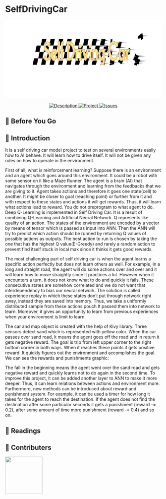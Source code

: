 # SelfDrivingCar

<p align="center">
<a href = "https://github.com/yilmazvolkan/SelfDrivingCar"><img 
<img src="https://github.com/yilmazvolkan/SelfDrivingCar/blob/master/Project/project_logo.png" width="750" height="250"></a>
</p>
<p align="center">
    <a href="https://github.com/yilmazvolkan/SelfDrivingCar/blob/master/README.md">
        <img src="https://img.shields.io/badge/DESCRIPTION-ONLINE-a95209.svg"
             alt="Description">
    </a>
    <a href="https://github.com/yilmazvolkan/SelfDrivingCar/tree/master/Project">
        <img src="https://img.shields.io/badge/Project-ONLINE-da690b.svg"
             alt="Project">
    </a>
    <a href="https://github.com/yilmazvolkan/SelfDrivingCar/issues">
        <img src="https://img.shields.io/badge/ISSUES 3-CLOSED-f58c34.svg"
             alt="Issues">
    </a>
</p>

## :flashlight: Before You Go



## :tophat: Introduction

It is a self driving car model project to test on several environments easily how to AI behave. It will learn how to drive itself. It will not be given any rules on how to operate in the environment.

First of all, what is reinforcement learning? Suppose there is an environment and an agent which goes around this environment. It could be a robot with some sensor on it like a Maze Runner. The agent is a brain (AI) that navigates through the environment and learning from the feedbacks that we are giving to it. Agent takes actions and therefore it goes one state(cell) to another. It might be closer to goal (reaching point) or further from it and with respect to these states and actions it will get rewards. Thus, it will learn what actions lead to reward. You do not preprogram to what agent to do.
Deep Q-Learning is implemented in Self Driving Car. It is a result of combining Q-Learning and Artificial Neural Network. Q represents like quality of an action. The states of the environment are encoded by a vector by means of tensor which is passed as input into ANN. Then the ANN will try to predict which action should be runned by returning Q values of possible actions as outputs. The best action to run is chosen by taking the one that has the highest Q value(E-Greedy) and rarely a random action to prevent find itself stuck in local max since it thinks it gets good rewards.


The most challenging part of self driving car is when the agent learns a specific action perfectly but does not learn others as well. For example, in a long and straight road, the agent will do some actions over and over and it will learn how to move straightly since it practices a lot. However when it encounters a turn, it does not know what to do and quickly it fails. These consecutive states are somehow correlated and we do not want that interdependency to bias our neural network. The solution is called experience replay in which these states don’t put through network right away, instead they are saved into memory. Thus, we take a uniformly distributed sample from these actions pouch It passed them into network to learn. Moreover, it gives an opportunity to learn from previous experiences when your environment is limit to learn.

The car and map object is created with the help of Kivy library. Three sensors detect sand which is represented with yellow color. When the car passes over sand road, it means the agent goes off the road and in return it gets negative reward. The goal is trip from left upper corner to the right bottom corner in both ways. When it reaches these points it gets positive reward.
It quickly figures out the environment and accomplishes the goal. We can see the rewards and punishments graphic:

The fall in the beginning means the agent went over the sand road and gets negative reward and quickly learns not to do again in the second time.
To improve this project, it can be added another layer to ANN to make it more deeper. Thus, it can learn relations between actions and environment more. Furthermore, new methods can be introduced about reward and punishment system. For example, it can be used a timer for how long it takes for the agent to reach the destination. If the agent does not find the destination after some particular seconds it gets a punishment (reward -= 0.2), after some amount of time more punishment (reward -= 0.4) and so on.

## :blue_book: Readings



## :beers: Contributers


<p align="left">
<a href = "https://github.com/yilmazvolkan"><img 
<img src="https://avatars2.githubusercontent.com/u/28186366?s=400&v=4" width="120" height="120"></a>
</p>

